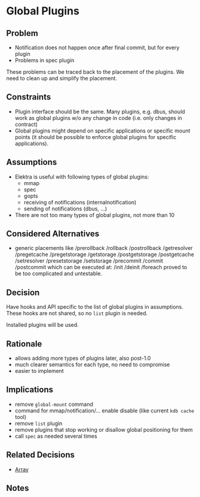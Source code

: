 # Global Plugins

## Problem

- Notification does not happen once after final commit, but for every
  plugin
- Problems in spec plugin

These problems can be traced back to the placement of the plugins.
We need to clean up and simplify the placement.

## Constraints

- Plugin interface should be the same. Many plugins, e.g. dbus, should work
  as global plugins w/o any change in code (i.e. only changes
  in contract)
- Global plugins might depend on specific applications or specific
  mount points (it should be possible to enforce global plugins for specific
  applications).

## Assumptions

- Elektra is useful with following types of global plugins:
  - mmap
  - spec
  - gopts
  - receiving of notifications (internalnotification)
  - sending of notifications (dbus, ...)
- There are not too many types of global plugins, not more than 10

## Considered Alternatives

- generic placements like /prerollback /rollback /postrollback /getresolver
  /pregetcache /pregetstorage /getstorage /postgetstorage /postgetcache
  /setresolver /presetstorage /setstorage /precommit /commit /postcommit
  which can be executed at:
  /init /deinit /foreach
  proved to be too complicated and untestable.

## Decision

Have hooks and API specific to the list of global plugins in assumptions.
These hooks are not shared, so no `list` plugin is needed.

Installed plugins will be used.

## Rationale

- allows adding more types of plugins later, also post-1.0
- much clearer semantics for each type, no need to compromise
- easier to implement

## Implications

- remove `global-mount` command
- command for mmap/notification/... enable disable (like current `kdb cache` tool)
- remove `list` plugin
- remove plugins that stop working or disallow global positioning for them
- call `spec` as needed several times

## Related Decisions

- [Array](array.md)

## Notes
